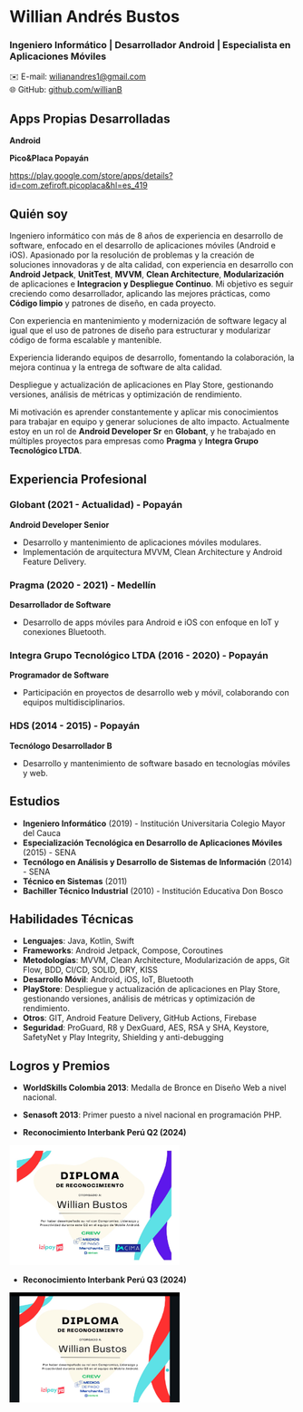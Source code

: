 # Willian Andrés Bustos

### Ingeniero Informático | Desarrollador Android | Especialista en Aplicaciones Móviles

✉️ E-mail: [wilianandres1@gmail.com](mailto:wilianandres1@gmail.com)  
🌐 GitHub: [github.com/willianB](https://github.com/willianB)

## Apps Propias Desarrolladas

**Android**

**Pico&Placa Popayán**

https://play.google.com/store/apps/details?id=com.zefiroft.picoplaca&hl=es_419


## Quién soy

Ingeniero informático con más de 8 años de experiencia en desarrollo de software, enfocado en el desarrollo de aplicaciones móviles (Android e iOS). Apasionado por la resolución de problemas y la creación de soluciones innovadoras y de alta calidad, con experiencia en desarrollo con **Android Jetpack**, **UnitTest**, **MVVM**, **Clean Architecture**, **Modularización** de aplicaciones e **Integracion y Despliegue Continuo**. Mi objetivo es seguir creciendo como desarrollador, aplicando las mejores prácticas, como **Código limpio** y patrones de diseño, en cada proyecto.

Con experiencia en mantenimiento y modernización de software legacy al igual que el uso de patrones de diseño para estructurar y modularizar código de forma escalable y mantenible.

Experiencia liderando equipos de desarrollo, fomentando la colaboración, la mejora continua y la entrega de software de alta calidad.

Despliegue y actualización de aplicaciones en Play Store, gestionando versiones, análisis de métricas y optimización de rendimiento.


Mi motivación es aprender constantemente y aplicar mis conocimientos para trabajar en equipo y generar soluciones de alto impacto. Actualmente estoy en un rol de **Android Developer Sr** en **Globant**, y he trabajado en múltiples proyectos para empresas como **Pragma** y **Integra Grupo Tecnológico LTDA**.

## Experiencia Profesional

### Globant (2021 - Actualidad) - Popayán  
**Android Developer Senior**  
- Desarrollo y mantenimiento de aplicaciones móviles modulares.  
- Implementación de arquitectura MVVM, Clean Architecture y Android Feature Delivery.  

### Pragma (2020 - 2021) - Medellín  
**Desarrollador de Software**  
- Desarrollo de apps móviles para Android e iOS con enfoque en IoT y conexiones Bluetooth.  

### Integra Grupo Tecnológico LTDA (2016 - 2020) - Popayán  
**Programador de Software**  
- Participación en proyectos de desarrollo web y móvil, colaborando con equipos multidisciplinarios.

### HDS (2014 - 2015) - Popayán  
**Tecnólogo Desarrollador B**  
- Desarrollo y mantenimiento de software basado en tecnologías móviles y web.

## Estudios

- **Ingeniero Informático** (2019) - Institución Universitaria Colegio Mayor del Cauca
- **Especialización Tecnológica en Desarrollo de Aplicaciones Móviles** (2015) - SENA
- **Tecnólogo en Análisis y Desarrollo de Sistemas de Información** (2014) - SENA
- **Técnico en Sistemas** (2011)
- **Bachiller Técnico Industrial** (2010) - Institución Educativa Don Bosco

## Habilidades Técnicas

- **Lenguajes**: Java, Kotlin, Swift
- **Frameworks**: Android Jetpack, Compose, Coroutines
- **Metodologías**: MVVM, Clean Architecture, Modularización de apps, Git Flow, BDD, CI/CD, SOLID, DRY, KISS
- **Desarrollo Móvil**: Android, iOS, IoT, Bluetooth
- **PlayStore**:  Despliegue y actualización de aplicaciones en Play Store, gestionando versiones, análisis de métricas y optimización de rendimiento.
- **Otros**: GIT, Android Feature Delivery, GitHub Actions, Firebase
- **Seguridad**: ProGuard, R8 y DexGuard, AES, RSA y SHA, Keystore, SafetyNet y Play Integrity, Shielding y anti-debugging


## Logros y Premios

- **WorldSkills Colombia 2013**: Medalla de Bronce en Diseño Web a nivel nacional.  
- **Senasoft 2013**: Primer puesto a nivel nacional en programación PHP.



- **Reconocimiento Interbank Perú Q2 (2024)**
<img src="reconocimiento_interbank.jpeg" alt="Reconocimiento Interbank Q2" width="300" />


- **Reconocimiento Interbank Perú Q3 (2024)**
<img src="reconocimiento_interbank_q3.jpeg" alt="Reconocimiento Interbank Q3" width="300" />
